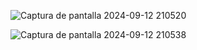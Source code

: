 ![Captura de pantalla 2024-09-12 210520](https://github.com/user-attachments/assets/24d36178-2183-4900-b65c-54e044ef8a0e)

![Captura de pantalla 2024-09-12 210538](https://github.com/user-attachments/assets/37979a7c-9c9a-400a-a625-27818053434b)
